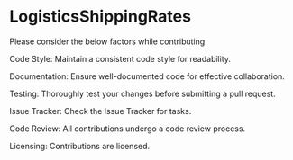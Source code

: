 # LogisticsShippingRates

Please consider the below factors while contributing 

Code Style: 
Maintain a consistent code style for readability. 

Documentation: 
Ensure well-documented code for effective collaboration. 

Testing: 
Thoroughly test your changes before submitting a pull request.  

Issue Tracker: 
Check the Issue Tracker for tasks. 

Code Review: 
All contributions undergo a code review process. 

Licensing: 
Contributions are licensed. 
